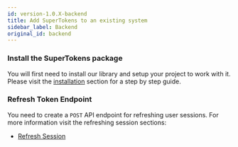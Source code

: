 ```yaml
---
id: version-1.0.X-backend
title: Add SuperTokens to an existing system
sidebar_label: Backend
original_id: backend
---
```


### Install the SuperTokens package
You will first need to install our library and setup your project to work with it. Please visit the [installation](../backend/installation) section for a step by step guide.

### Refresh Token Endpoint

You need to create a ```POST``` API endpoint for refreshing user sessions. For more information visit the refreshing session sections:
- [Refresh Session](../backend/refreshing-session)